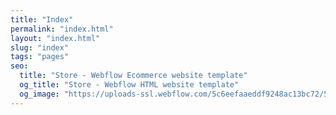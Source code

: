 ```yaml
---
title: "Index"
permalink: "index.html"
layout: "index.html"
slug: "index"
tags: "pages"
seo:
  title: "Store - Webflow Ecommerce website template"
  og_title: "Store - Webflow HTML website template"
  og_image: "https://uploads-ssl.webflow.com/5c6eefaaeddf9248ac13bc72/5cdc90c195678d12d5f23f33_Store%20SEO.jpg"
---
```



